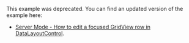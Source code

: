 This example was deprecated. You can find an updated version of the example here:

- [Server Mode - How to edit a focused GridView row in DataLayoutControl](https://github.com/DevExpress-Examples/EditObjectInServerModeExample).


